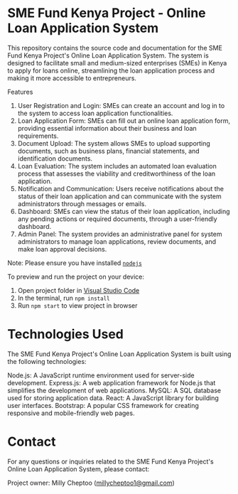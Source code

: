 
  # SME Fund Kenya Project - Online Loan Application System

This repository contains the source code and documentation for the SME Fund Kenya Project's Online Loan Application System. The system is designed to facilitate small and medium-sized enterprises (SMEs) in Kenya to apply for loans online, streamlining the loan application process and making it more accessible to entrepreneurs.

Features
1) User Registration and Login: SMEs can create an account and log in to the system to access loan application functionalities.
2) Loan Application Form: SMEs can fill out an online loan application form, providing essential information about their business and loan requirements.
3) Document Upload: The system allows SMEs to upload supporting documents, such as business plans, financial statements, and identification documents.
4) Loan Evaluation: The system includes an automated loan evaluation process that assesses the viability and creditworthiness of the loan application.
5) Notification and Communication: Users receive notifications about the status of their loan application and can communicate with the system administrators through messages or emails.
6) Dashboard: SMEs can view the status of their loan application, including any pending actions or required documents, through a user-friendly dashboard.
7) Admin Panel: The system provides an administrative panel for system administrators to manage loan applications, review documents, and make loan approval decisions.

  Note: Please ensure you have installed <code><a href="https://nodejs.org/en/download/">nodejs</a></code>

  To preview and run the project on your device:
  1) Open project folder in <a href="https://code.visualstudio.com/download">Visual Studio Code</a>
  2) In the terminal, run `npm install`
  3) Run `npm start` to view project in browser


  # Technologies Used
The SME Fund Kenya Project's Online Loan Application System is built using the following technologies:

Node.js: A JavaScript runtime environment used for server-side development.
Express.js: A web application framework for Node.js that simplifies the development of web applications.
MySQL: A SQL database used for storing application data.
React: A JavaScript library for building user interfaces.
Bootstrap: A popular CSS framework for creating responsive and mobile-friendly web pages.


# Contact
For any questions or inquiries related to the SME Fund Kenya Project's Online Loan Application System, please contact:

Project owner: Milly Cheptoo (millycheptoo1@gmail.com)

  